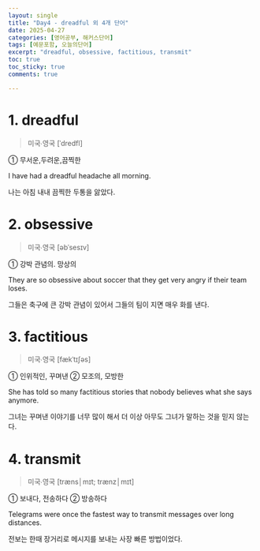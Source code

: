 ```yaml
---
layout: single
title: "Day4 - dreadful 외 4개 단어"
date: 2025-04-27
categories: [영어공부, 해커스단어]
tags: [예문포함, 오늘의단어]
excerpt: "dreadful, obsessive, factitious, transmit"
toc: true
toc_sticky: true
comments: true

---
```


# 1. dreadful
> 미국∙영국 [ˈdredfl]

① 무서운,두려운,끔찍한

I have had a dreadful headache all morning.

나는 아침 내내 끔찍한 두통을 앓았다.


# 2. obsessive
> 미국∙영국 [əbˈsesɪv]

① 강박 관념의. 망상의

They are so obsessive about soccer that they get very angry if their team loses.

그들은 축구에 큰 강박 관념이 있어서 그들의 팀이 지면 매우 화를 낸다.

# 3. factitious
> 미국∙영국 [fækˈtɪʃəs]

① 인위적인, 꾸며낸 ② 모조의, 모방한

She has told so many factitious stories that nobody believes what she says anymore.

그녀는 꾸며낸 이야기를 너무 많이 해서 더 이상 아무도 그녀가 말하는 것을 믿지 않는다.

# 4. transmit
> 미국∙영국 [træns│mɪt; trænz│mɪt]

① 보내다, 전송하다 ② 방송하다

Telegrams were once the fastest way to transmit messages over long distances.

전보는 한때 장거리로 메시지를 보내는 사장 빠른 방법이었다.